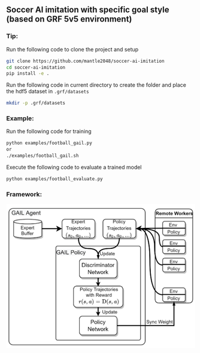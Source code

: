 ## Soccer AI imitation with specific goal style (based on GRF 5v5 environment)
### **Tip:**
Run the following code to clone the project and setup
```bash
git clone https://github.com/mantle2048/soccer-ai-imitation
cd soccer-ai-imitation
pip install -e .
```
Run the following code in current directory to create the folder and place the hdf5 dataset in `.grf/datasets`
```bash
mkdir -p .grf/datasets
```
### **Example:**
Run the following code for training
```bash
python examples/football_gail.py
or
./examples/football_gail.sh
```
Execute the following code to evaluate a trained model
```bash
python examples/football_evaluate.py
```
### **Framework:**
![framework](figure/framework.png)
